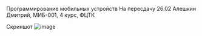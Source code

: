 Программирование мобильных устройств
На пересдачу 26.02
Алешкин Дмитрий, МИБ-001, 4 курс, ФЦТК

Скриншот
![image](https://github.com/Harned/iosAleshkin/assets/99013503/3b8894cc-f7e0-4af0-82df-1de938c6c345)
